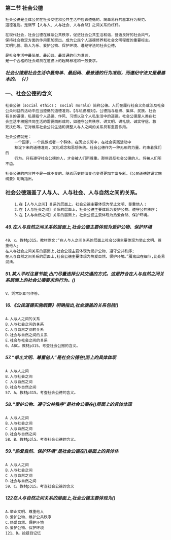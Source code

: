 
### 第二节 社会公德
    社会公德是全体公民在社会交往和公共生活中应该遵循的、简单易行的基本行为规范、
    道德准则。是调节【人与人、人与社会、人与自然】之间关系的杠杆。

    在现代社会，社会公德在维系公共秩序，促进社会公共生活和谐，营造良好的社会风气，
    保持社会稳定方面的作用更加突出，成为公民个人道德修养和社会文明程度的重要标志。
    文明礼貌、助人为乐、爱护公物、保护环境、遵纪守法的社会公德，
    
    是社会生活中最简单、最起码、最普通的行为准则，
    是一个合格的社会成员在道德上的起码标准和一般要求。
##### 社会公德是社会生活中最简单、最起码、最普通的行为准则，而遵纪守法又是最基本的。（√）




### —、社会公德的含义
    社会公德（social ethics； social morals）简称公德。人们在履行社会义务或涉及社会
    公众利益的活动中应当遵循的道德准则。【与私德相对】。公德指与组织、集体、民族、社会
    有关的道德，私德指个人品德、作风、习惯以及个人私生活中的道德。社会公德是人类在社
    会生活中根据共同生活的需要而形成的，如遵守公共秩序、讲文明、讲礼貌、诚实守信、救
    死扶伤等。它对维系社会公共生活和调整人与人之间的关系具有重要作用。
    
    社会公德就是：
        一个国家，一个民族或者一个群体，在历史长河中，在社会实践活动中
        积淀下来的道德准则，文化观念和思想传统。社会公德作为一种无形的力量，约束着我们的
        行为。只有遵守社会公德的人，才会被人们所尊重。那些违反社会公德的人，将被人们所不齿。
    
    社会公德的内容并不是一成不变的，随着历史的演变也变得更加丰富多彩。《公民道德建设实施纲要》明确指出，
    
### 社会公德涵盖了人与人、人与社会、人与自然之间的关系。
        1.在【人与人之间】关系的层面上，社会公德主要体现为举止文明、尊重他人；
        2.在【人与社会之间】关系的层面上，社会公德主要体现为爱护公物、遵守公共秩序；
        3.在【人与自然之间】关系的层面上，社会公德主要体现为热爱自然、保护环境。

##### 49.在人与自然之间关系的层面上,社会公德主要体现为爱护公物、保护环境
    49、x。教材p315。教材原文:“在人与人之间关系的层面上社会公德主要体现为举止文明、尊重他人;
    在人与社会之间关系的层面上,社会公德主要体现为爱护公物、遵守公共秩序;
    在人与自然之间关系的层面上,社会公德主要体现为热爱自然、保护环境。”魇鬼出在细节,此处易混淆。
    

##### 51.某人平时注意节能,出门尽量选择公共交通的方式。这是符合在人与自然之间关系层面上的社会公德要求的行为。()
    V。凭常识即可作答。
            

##### 16.《公民道德实施纲要》明确指出,社会涵盖的关系包括()
    A.人与人之间的关系
    B.人与社会之间的关系
    C.人与自然之间的关系
    D.社会与自然之间的关系
    E.社会与社会之间的关系
    6、ABC。教材p315。考查社会公撼的含义。




##### 57.“举止文明、尊重他人”是社会公德在(面上的具体体现
    A 人与人之间
    B.人与社会之间
    C 人与自然之间
    D.社会与自然之间
    57、A。教材p315。考查社会公德的含义。


##### 58.“爱护公物、遵守公共秩序”是社会公德在()层面上的具体体现
    A 人与人之间
    B.人与社会之间
    C 人与自然之间
    D.社会与自然之间
    58、B。教材p3l5。考查社会公德的含义。
    
##### 59.“热爱自然、保护环境”是社会公德在()层面上的具体体
    A 人与人之间
    B.人与社会之间
    C 人与自然之间
    D.社会与自然之间
    59、C。教材p315。考查社会公德的含义

##### 122在人与自然之间关系的层面上,社会公德主要体现为()
    A.举止文明、尊重他人
    B.爱护公物、维护公共秩序
    C.热爱自然、保护环境
    D.爱护公物、保护环境
    121、D。按题目记忆
